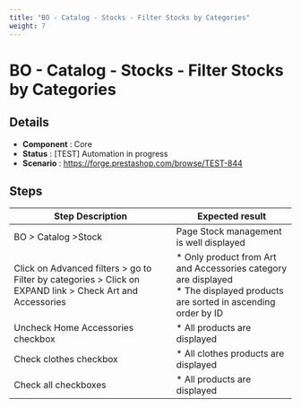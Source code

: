 ```yaml
---
title: "BO - Catalog - Stocks - Filter Stocks by Categories"
weight: 7
---
```


# BO - Catalog - Stocks - Filter Stocks by Categories
## Details
* **Component** : Core
* **Status** : [TEST] Automation in progress
* **Scenario** : https://forge.prestashop.com/browse/TEST-844

## Steps
| Step Description | Expected result |
| ----- | ----- |
| BO > Catalog >Stock | Page Stock management is well displayed |
| Click on Advanced filters > go to Filter by categories > Click on EXPAND link > Check Art and Accessories | * Only product from Art and Accessories category are displayed<br> * The displayed products are sorted in ascending order by ID |
| Uncheck Home Accessories checkbox | * All products are displayed |
| Check clothes checkbox | * All clothes products are displayed |
| Check all checkboxes | * All products are displayed |
